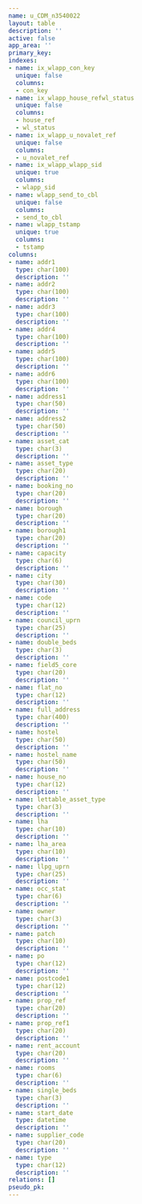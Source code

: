 ```yaml
---
name: u_CDM_n3540022
layout: table
description: ''
active: false
app_area: ''
primary_key: 
indexes:
- name: ix_wlapp_con_key
  unique: false
  columns:
  - con_key
- name: ix_wlapp_house_refwl_status
  unique: false
  columns:
  - house_ref
  - wl_status
- name: ix_wlapp_u_novalet_ref
  unique: false
  columns:
  - u_novalet_ref
- name: ix_wlapp_wlapp_sid
  unique: true
  columns:
  - wlapp_sid
- name: wlapp_send_to_cbl
  unique: false
  columns:
  - send_to_cbl
- name: wlapp_tstamp
  unique: true
  columns:
  - tstamp
columns:
- name: addr1
  type: char(100)
  description: ''
- name: addr2
  type: char(100)
  description: ''
- name: addr3
  type: char(100)
  description: ''
- name: addr4
  type: char(100)
  description: ''
- name: addr5
  type: char(100)
  description: ''
- name: addr6
  type: char(100)
  description: ''
- name: address1
  type: char(50)
  description: ''
- name: address2
  type: char(50)
  description: ''
- name: asset_cat
  type: char(3)
  description: ''
- name: asset_type
  type: char(20)
  description: ''
- name: booking_no
  type: char(20)
  description: ''
- name: borough
  type: char(20)
  description: ''
- name: borough1
  type: char(20)
  description: ''
- name: capacity
  type: char(6)
  description: ''
- name: city
  type: char(30)
  description: ''
- name: code
  type: char(12)
  description: ''
- name: council_uprn
  type: char(25)
  description: ''
- name: double_beds
  type: char(3)
  description: ''
- name: field5_core
  type: char(20)
  description: ''
- name: flat_no
  type: char(12)
  description: ''
- name: full_address
  type: char(400)
  description: ''
- name: hostel
  type: char(50)
  description: ''
- name: hostel_name
  type: char(50)
  description: ''
- name: house_no
  type: char(12)
  description: ''
- name: lettable_asset_type
  type: char(3)
  description: ''
- name: lha
  type: char(10)
  description: ''
- name: lha_area
  type: char(10)
  description: ''
- name: llpg_uprn
  type: char(25)
  description: ''
- name: occ_stat
  type: char(6)
  description: ''
- name: owner
  type: char(3)
  description: ''
- name: patch
  type: char(10)
  description: ''
- name: po
  type: char(12)
  description: ''
- name: postcode1
  type: char(12)
  description: ''
- name: prop_ref
  type: char(20)
  description: ''
- name: prop_ref1
  type: char(20)
  description: ''
- name: rent_account
  type: char(20)
  description: ''
- name: rooms
  type: char(6)
  description: ''
- name: single_beds
  type: char(3)
  description: ''
- name: start_date
  type: datetime
  description: ''
- name: supplier_code
  type: char(20)
  description: ''
- name: type
  type: char(12)
  description: ''
relations: []
pseudo_pk: 
---
```


